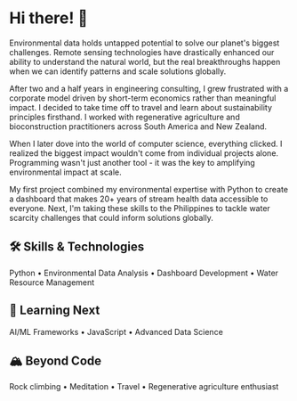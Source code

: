 # Hi there! 👋

Environmental data holds untapped potential to solve our planet's biggest challenges. Remote sensing technologies have drastically enhanced our ability to understand the natural world, but the real breakthroughs happen when we can identify patterns and scale solutions globally.

After two and a half years in engineering consulting, I grew frustrated with a corporate model driven by short-term economics rather than meaningful impact. I decided to take time off to travel and learn about sustainability principles firsthand. I worked with regenerative agriculture and bioconstruction practitioners across South America and New Zealand.

When I later dove into the world of computer science, everything clicked. I realized the biggest impact wouldn't come from individual projects alone. Programming wasn't just another tool - it was the key to amplifying environmental impact at scale.

My first project combined my environmental expertise with Python to create a dashboard that makes 20+ years of stream health data accessible to everyone. Next, I'm taking these skills to the Philippines to tackle water scarcity challenges that could inform solutions globally.

## 🛠️ Skills & Technologies
Python • Environmental Data Analysis • Dashboard Development • Water Resource Management

## 🌱 Learning Next
AI/ML Frameworks • JavaScript • Advanced Data Science

## 🏔️ Beyond Code
Rock climbing • Meditation • Travel • Regenerative agriculture enthusiast




